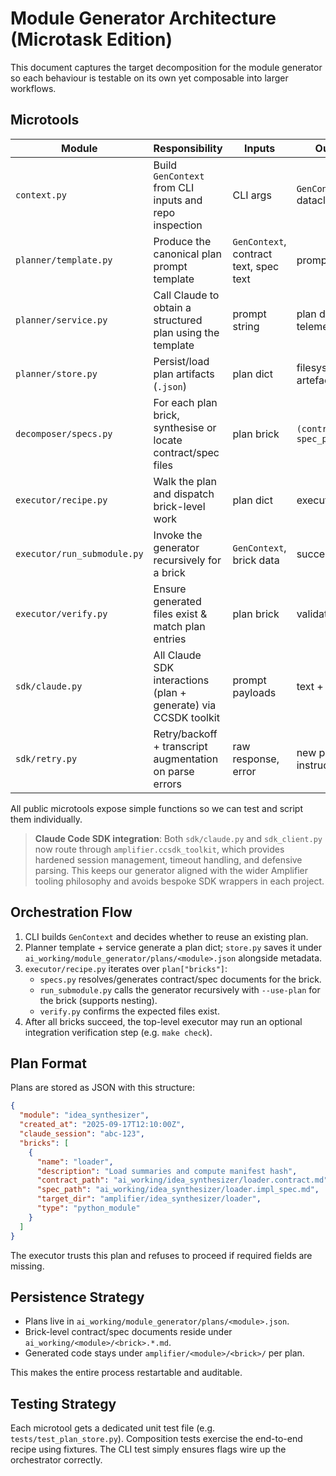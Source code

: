 # Module Generator Architecture (Microtask Edition)

This document captures the target decomposition for the module generator so each behaviour is testable on its own yet composable into larger workflows.

## Microtools

| Module                      | Responsibility                                                | Inputs                                 | Outputs                      |
| --------------------------- | ------------------------------------------------------------- | -------------------------------------- | ---------------------------- |
| `context.py`                | Build `GenContext` from CLI inputs and repo inspection        | CLI args                               | `GenContext` dataclass       |
| `planner/template.py`       | Produce the canonical plan prompt template                    | `GenContext`, contract text, spec text | prompt string                |
| `planner/service.py`        | Call Claude to obtain a structured plan using the template    | prompt string                          | plan dict + telemetry        |
| `planner/store.py`          | Persist/load plan artifacts (`.json`)                         | plan dict                              | filesystem artefact          |
| `decomposer/specs.py`       | For each plan brick, synthesise or locate contract/spec files | plan brick                             | `(contract_path, spec_path)` |
| `executor/recipe.py`        | Walk the plan and dispatch brick-level work                   | plan dict                              | execution log                |
| `executor/run_submodule.py` | Invoke the generator recursively for a brick                  | `GenContext`, brick data               | success status               |
| `executor/verify.py`        | Ensure generated files exist & match plan entries             | plan brick                             | validation result            |
| `sdk/claude.py`             | All Claude SDK interactions (plan + generate) via CCSDK toolkit | prompt payloads                        | text + metadata              |
| `sdk/retry.py`              | Retry/backoff + transcript augmentation on parse errors       | raw response, error                    | new prompt instructions      |

All public microtools expose simple functions so we can test and script them individually.

> **Claude Code SDK integration**: Both `sdk/claude.py` and `sdk_client.py` now route through
> `amplifier.ccsdk_toolkit`, which provides hardened session management, timeout handling,
> and defensive parsing. This keeps our generator aligned with the wider Amplifier tooling
> philosophy and avoids bespoke SDK wrappers in each project.

## Orchestration Flow

1. CLI builds `GenContext` and decides whether to reuse an existing plan.
2. Planner template + service generate a plan dict; `store.py` saves it under `ai_working/module_generator/plans/<module>.json` alongside metadata.
3. `executor/recipe.py` iterates over `plan["bricks"]`:
   - `specs.py` resolves/generates contract/spec documents for the brick.
   - `run_submodule.py` calls the generator recursively with `--use-plan` for the brick (supports nesting).
   - `verify.py` confirms the expected files exist.
4. After all bricks succeed, the top-level executor may run an optional integration verification step (e.g. `make check`).

## Plan Format

Plans are stored as JSON with this structure:

```json
{
  "module": "idea_synthesizer",
  "created_at": "2025-09-17T12:10:00Z",
  "claude_session": "abc-123",
  "bricks": [
    {
      "name": "loader",
      "description": "Load summaries and compute manifest hash",
      "contract_path": "ai_working/idea_synthesizer/loader.contract.md",
      "spec_path": "ai_working/idea_synthesizer/loader.impl_spec.md",
      "target_dir": "amplifier/idea_synthesizer/loader",
      "type": "python_module"
    }
  ]
}
```

The executor trusts this plan and refuses to proceed if required fields are missing.

## Persistence Strategy

- Plans live in `ai_working/module_generator/plans/<module>.json`.
- Brick-level contract/spec documents reside under `ai_working/<module>/<brick>.*.md`.
- Generated code stays under `amplifier/<module>/<brick>/` per plan.

This makes the entire process restartable and auditable.

## Testing Strategy

Each microtool gets a dedicated unit test file (e.g. `tests/test_plan_store.py`). Composition tests exercise the end-to-end recipe using fixtures. The CLI test simply ensures flags wire up the orchestrator correctly.
